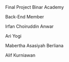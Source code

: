 Final Project Binar Academy

Back-End Member

Irfan Choiruddin Anwar

Ari Yogi

Mabertha Asasiyah Berliana

Alif Kurniawan
